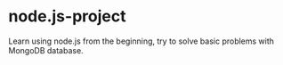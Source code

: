 # node.js-project
Learn using node.js from the beginning, try to solve basic problems with MongoDB database.
